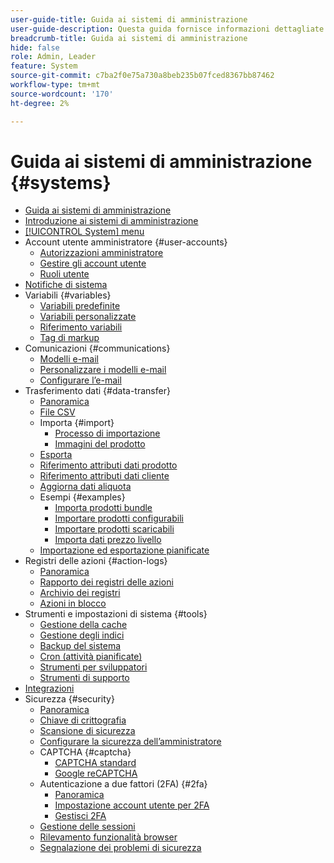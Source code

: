 ```yaml
---
user-guide-title: Guida ai sistemi di amministrazione
user-guide-description: Questa guida fornisce informazioni dettagliate sulla sicurezza dell’amministratore, sulle operazioni di manutenzione e sulle risorse a livello di sistema che supportano le funzioni organizzative all’interno dello store di Adobe Commerce.
breadcrumb-title: Guida ai sistemi di amministrazione
hide: false
role: Admin, Leader
feature: System
source-git-commit: c7ba2f0e75a730a8beb235b07fced8367bb87462
workflow-type: tm+mt
source-wordcount: '170'
ht-degree: 2%

---
```



# Guida ai sistemi di amministrazione {#systems}

- [Guida ai sistemi di amministrazione](guide-overview.md)
- [Introduzione ai sistemi di amministrazione](introduction.md)
- [[!UICONTROL System] menu](system-menu.md)
- Account utente amministratore {#user-accounts}
   - [Autorizzazioni amministratore](permissions.md)
   - [Gestire gli account utente](permissions-users-all.md)
   - [Ruoli utente](permissions-user-roles.md)
- [Notifiche di sistema](notifications.md)
- Variabili {#variables}
   - [Variabili predefinite](variables-predefined.md)
   - [Variabili personalizzate](variables-custom.md)
   - [Riferimento variabili](variables-reference.md)
   - [Tag di markup](markup-tags.md)
- Comunicazioni {#communications}
   - [Modelli e-mail](email-templates.md)
   - [Personalizzare i modelli e-mail](email-template-custom.md)
   - [Configurare l’e-mail](email-communications.md)
- Trasferimento dati {#data-transfer}
   - [Panoramica](data-transfer.md)
   - [File CSV](data-csv.md)
   - Importa {#import}
      - [Processo di importazione](data-import.md)
      - [Immagini del prodotto](data-import-product-images.md)
   - [Esporta](data-export.md)
   - [Riferimento attributi dati prodotto](data-attributes-product.md)
   - [Riferimento attributi dati cliente](data-attributes-customer.md)
   - [Aggiorna dati aliquota](data-transfer-tax-rates.md)
   - Esempi {#examples}
      - [Importa prodotti bundle](data-transfer-bundle-products.md)
      - [Importare prodotti configurabili](data-transfer-configurable-products.md)
      - [Importare prodotti scaricabili](data-transfer-downloadable-products.md)
      - [Importa dati prezzo livello](data-import-price-tier.md)
   - [Importazione ed esportazione pianificate](data-scheduled-import-export.md)
- Registri delle azioni {#action-logs}
   - [Panoramica](action-log.md)
   - [Rapporto dei registri delle azioni](action-log-report.md)
   - [Archivio dei registri](action-log-archive.md)
   - [Azioni in blocco](action-log-bulk-actions.md)
- Strumenti e impostazioni di sistema {#tools}
   - [Gestione della cache](cache-management.md)
   - [Gestione degli indici](index-management.md)
   - [Backup del sistema](backups.md)
   - [Cron (attività pianificate)](cron.md)
   - [Strumenti per sviluppatori](developer-tools.md)
   - [Strumenti di supporto](support.md)
- [Integrazioni](integrations.md)
- Sicurezza {#security}
   - [Panoramica](security.md)
   - [Chiave di crittografia](encryption-key.md)
   - [Scansione di sicurezza](security-scan.md)
   - [Configurare la sicurezza dell’amministratore](security-admin.md)
   - CAPTCHA {#captcha}
      - [CAPTCHA standard](security-captcha.md)
      - [Google reCAPTCHA](security-google-recaptcha.md)
   - Autenticazione a due fattori (2FA) {#2fa}
      - [Panoramica](security-two-factor-authentication.md)
      - [Impostazione account utente per 2FA](security-two-factor-authentication-use.md)
      - [Gestisci 2FA](security-two-factor-authentication-manage.md)
   - [Gestione delle sessioni](security-session-management.md)
   - [Rilevamento funzionalità browser](security-browser-capabilities-detection.md)
   - [Segnalazione dei problemi di sicurezza](security-issue-reporting.md)
